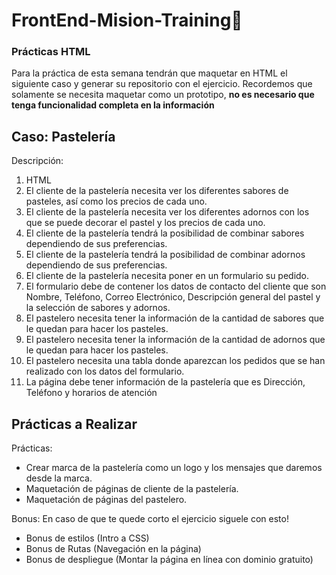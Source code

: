 # FrontEnd-Mision-Training🚀

### Prácticas HTML

Para la práctica de esta semana tendrán que maquetar en HTML el siguiente caso y generar su repositorio con el ejercicio.
Recordemos que solamente se necesita maquetar como un prototipo, **no es necesario que tenga funcionalidad completa en la información**

## **Caso: Pastelería**

Descripción:

1. HTML 
2. El cliente de la pastelería necesita ver los diferentes sabores de pasteles, así como los precios de cada uno.
3. El cliente de la pastelería necesita ver los diferentes adornos con los que se puede decorar el pastel y los precios de cada uno.
4. El cliente de la pastelería tendrá la posibilidad de combinar sabores dependiendo de sus preferencias.
5. El cliente de la pastelería tendrá la posibilidad de combinar adornos dependiendo de sus preferencias.
6. El cliente de la pastelería necesita poner en un formulario su pedido.
7. El formulario debe de contener los datos de contacto del cliente que son Nombre, Teléfono, Correo Electrónico, Descripción general del pastel y la selección de sabores y adornos.
8. El pastelero necesita tener la información de la cantidad de sabores que le quedan para hacer los pasteles.
9. El pastelero necesita tener la información de la cantidad de adornos que le quedan para hacer los pasteles.
10. El pastelero necesita una tabla donde aparezcan los pedidos que se han realizado con los datos del formulario.
11. La página debe tener información de la pastelería que es Dirección, Teléfono y horarios de atención

## Prácticas a Realizar

Prácticas:

* Crear marca de la pastelería como un logo y los mensajes que daremos desde la marca.
* Maquetación de páginas de cliente de la pastelería.
* Maquetación de páginas del pastelero.

Bonus: En caso de que te quede corto el ejercicio siguele con esto!

* Bonus de estilos (Intro a CSS)
* Bonus de Rutas (Navegación en la página)
* Bonus de despliegue (Montar la página en línea con dominio gratuito)
